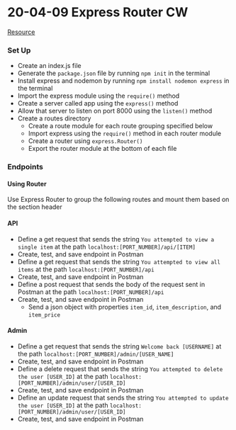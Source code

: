 # 20-04-09 Express Router CW

[Resource](https://developer.mozilla.org/en-US/docs/Learn/Server-side/Express_Nodejs/routes#Routes_primer)

### Set Up
- Create an index.js file
- Generate the `package.json` file by running `npm init` in the terminal
- Install express and nodemon by running `npm install nodemon express` in the terminal
- Import the express module using the `require()` method
- Create a server called app using the `express()` method
- Allow that server to listen on port 8000 using the `listen()` method
- Create a routes directory
    - Create a route module for each route grouping specified below
    - Import express using the `require()` method in each router module
    -  Create a router using `express.Router()`
    - Export the router module at the bottom of each file

### Endpoints
#### Using Router
Use Express Router to group the following routes and mount them based on the section header
#### API
- Define a get request that sends the string `You attempted to view a single item` at the path `localhost:[PORT_NUMBER]/api/[ITEM]`
- Create, test, and save endpoint in Postman
- Define a get request that sends the string `You attempted to view all items` at the path `localhost:[PORT_NUMBER]/api`
- Create, test, and save endpoint in Postman
- Define a post request that sends the body of the request sent in Postman at the path `localhost:[PORT_NUMBER]/api`
- Create, test, and save endpoint in Postman
    - Send a json object with properties `item_id`, `item_description`, and `item_price`

#### Admin
- Define a get request that sends the string `Welcome back [USERNAME]` at the path `localhost:[PORT_NUMBER]/admin/[USER_NAME]`
- Create, test, and save endpoint in Postman
- Define a delete request that sends the string `You attempted to delete the user [USER_ID]` at the path `localhost:[PORT_NUMBER]/admin/user/[USER_ID]`
- Create, test, and save endpoint in Postman
- Define an update request that sends the string `You attempted to update the user [USER_ID]` at the path `localhost:[PORT_NUMBER]/admin/user/[USER_ID]`
- Create, test, and save endpoint in Postman
